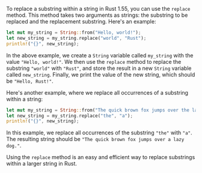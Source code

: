 To replace a substring within a string in Rust 1.55, you can use the `replace` method. This method takes two arguments as strings: the substring to be replaced and the replacement substring. Here's an example:

```rust
let mut my_string = String::from("Hello, world!");
let new_string = my_string.replace("world", "Rust");
println!("{}", new_string);
```

In the above example, we create a `String` variable called `my_string` with the value `"Hello, world!"`. We then use the `replace` method to replace the substring `"world"` with `"Rust"`, and store the result in a new `String` variable called `new_string`. Finally, we print the value of the new string, which should be `"Hello, Rust!"`.

Here's another example, where we replace all occurrences of a substring within a string:

```rust
let mut my_string = String::from("The quick brown fox jumps over the lazy dog.");
let new_string = my_string.replace("the", "a");
println!("{}", new_string);
```

In this example, we replace all occurrences of the substring `"the"` with `"a"`. The resulting string should be `"The quick brown fox jumps over a lazy dog."`.

Using the `replace` method is an easy and efficient way to replace substrings within a larger string in Rust.